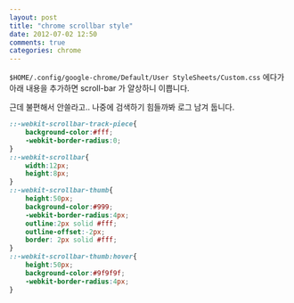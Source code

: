 ```yaml
---
layout: post
title: "chrome scrollbar style"
date: 2012-07-02 12:50
comments: true
categories: chrome
---
```


`$HOME/.config/google-chrome/Default/User StyleSheets/Custom.css` 에다가
아래 내용을 추가하면 scroll-bar 가 얄상하니 이쁩니다.

근데 불편해서 안쓸라고.. 나중에 검색하기 힘들까봐 로그 남겨 둡니다.

```css $HOME/.config/google-chrome/Default/User StyleSheets/Custom.css
::-webkit-scrollbar-track-piece{
    background-color:#fff;
    -webkit-border-radius:0;
}
::-webkit-scrollbar{
    width:12px;
    height:8px;
}
::-webkit-scrollbar-thumb{
    height:50px;
    background-color:#999;
    -webkit-border-radius:4px;
    outline:2px solid #fff;
    outline-offset:-2px;
    border: 2px solid #fff;
}
::-webkit-scrollbar-thumb:hover{
    height:50px;
    background-color:#9f9f9f;
    -webkit-border-radius:4px;
}
```
